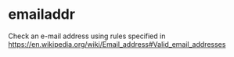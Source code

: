 # emailaddr
Check an e-mail address using rules specified in https://en.wikipedia.org/wiki/Email_address#Valid_email_addresses

